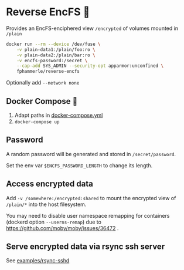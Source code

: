 # Reverse EncFS 🐳

Provides an EncFS-enciphered view `/encrypted` of volumes mounted in `/plain`

```sh
docker run --rm --device /dev/fuse \
    -v plain-data1:/plain/foo:ro \
    -v plain-data2:/plain/bar:ro \
    -v encfs-password:/secret \
    --cap-add SYS_ADMIN --security-opt apparmor:unconfined \
    fphammerle/reverse-encfs
```

Optionally add `--network none`

## Docker Compose 🐙

1. Adapt paths in [docker-compose.yml](docker-compose.yml)
2. `docker-compose up`

## Password

A random password will be generated and stored in `/secret/password`.

Set the env var `$ENCFS_PASSWORD_LENGTH` to change its length.

## Access encrypted data

Add `-v /somewhere:/encrypted:shared` to mount the encrypted view of `/plain/*` into the host filesystem.

You may need to disable user namespace remapping for containers
(dockerd option `--userns-remap`)
due to https://github.com/moby/moby/issues/36472 .

## Serve encrypted data via rsync ssh server

See [examples/rsync-sshd](examples/rsync-sshd/docker-compose.yml)
